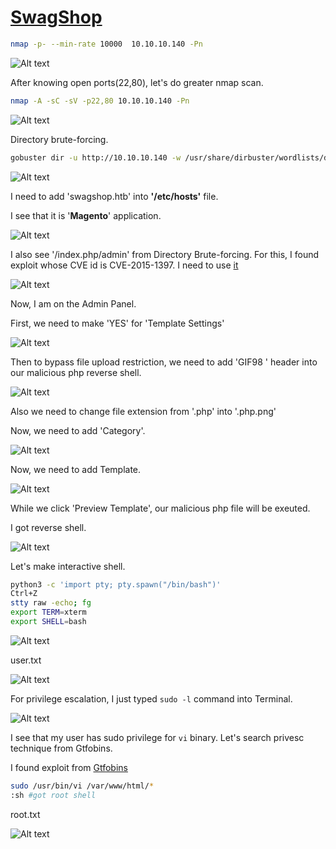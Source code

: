 # [SwagShop](https://app.hackthebox.com/machines/swagshop)

```bash
nmap -p- --min-rate 10000  10.10.10.140 -Pn
```

![Alt text](img/image.png)

After knowing open ports(22,80), let's do greater nmap scan.

```bash
nmap -A -sC -sV -p22,80 10.10.10.140 -Pn 
```

![Alt text](img/image-1.png)


Directory brute-forcing.

```bash
gobuster dir -u http://10.10.10.140 -w /usr/share/dirbuster/wordlists/directory-list-2.3-medium.txt -t 40 -x php
```

![Alt text](img/image-4.png)

I need to add 'swagshop.htb' into **'/etc/hosts'** file.


I see that it is '**Magento**' application.

![Alt text](img/image-2.png)

I also see '/index.php/admin' from Directory Brute-forcing. For this, I found exploit whose CVE id is CVE-2015-1397. I need to use [it](https://www.exploit-db.com/exploits/37977)


![Alt text](img/image-3.png)


Now, I am on the Admin Panel.


First, we need to make 'YES' for 'Template Settings'

![Alt text](img/image-5.png)


Then to bypass file upload restriction, we need to add 'GIF98 ' header into our malicious php reverse shell.

![Alt text](img/image-6.png)

Also we need to change file extension from '.php' into '.php.png'

Now, we need to add 'Category'.

![Alt text](img/image-7.png)


Now, we need to add Template.

![Alt text](img/image-8.png)



While we click 'Preview Template', our malicious php file will be exeuted.

I got reverse shell.

![Alt text](img/image-9.png)


Let's make interactive shell.

```bash
python3 -c 'import pty; pty.spawn("/bin/bash")'
Ctrl+Z
stty raw -echo; fg
export TERM=xterm
export SHELL=bash
```

![Alt text](img/image-10.png)

user.txt

![Alt text](img/image-11.png)


For privilege escalation, I just typed `sudo -l` command into Terminal.

![Alt text](img/image-12.png)


I see that my user has sudo privilege for `vi` binary. Let's search privesc technique from Gtfobins.

I found exploit from [Gtfobins](https://gtfobins.github.io/gtfobins/vi/#shell)

```bash
sudo /usr/bin/vi /var/www/html/*
:sh #got root shell
```

root.txt

![Alt text](img/image-13.png)